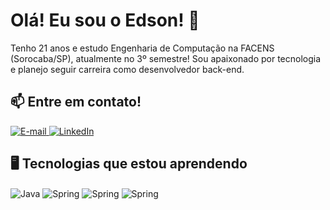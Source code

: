 # Olá! Eu sou o Edson! 👋

Tenho 21 anos e estudo Engenharia de Computação na FACENS (Sorocaba/SP), atualmente no 3º semestre! Sou apaixonado por tecnologia e planejo seguir carreira como desenvolvedor back-end.


## 📫 Entre em contato!

<a href="mailto:edsonsatake510@gmail.com">
  <img src="https://img.shields.io/badge/Email-D14836?style=for-the-badge&logo=gmail&logoColor=white" alt="E-mail">
</a>
<a href="https://www.linkedin.com/in/edson-satake-6142a8281">
  <img src="https://img.shields.io/badge/-LinkedIn-blue?style=for-the-badge&logo=linkedin&logoColor=white" alt="LinkedIn">
</a>


## 🖥️ Tecnologias que estou aprendendo

<div style ="display: inline_block">
    <img align="center" alt="Java" src="https://img.shields.io/badge/Java-ED8B00?style=for-the-badge&logo=openjdk&logoColor=white" />
    <img align="center" alt="Spring" src="https://img.shields.io/badge/Spring-6DB33F?style=for-the-badge&logo=spring&logoColor=white" />
    <img align="center" alt="Spring" src="https://img.shields.io/badge/MySQL-00000F?style=for-the-badge&logo=mysql&logoColor=white" />
    <img align="center" alt="Spring" src="https://img.shields.io/badge/Angular-DD0031?style=for-the-badge&logo=angular&logoColor=white" />
</div>
